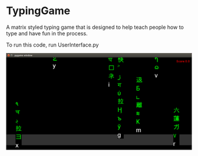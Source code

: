 # TypingGame
A matrix styled typing game that is designed to help teach people how to type and have fun in the process.

To run this code, run UserInterface.py

![example screenshot](Sample.png)
